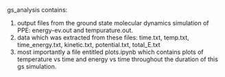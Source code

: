 gs_analysis contains:
1. output files from the ground state molecular dynamics simulation of PPE: energy-ev.out and tempurature.out.
2. data which was extracted from these files: time.txt, temp.txt, time_energy.txt, kinetic.txt, potential.txt, total_E.txt
3. most importantly a file entitled plots.ipynb which contains plots of temperature vs time and energy vs time throughout the duration of this gs simulation.